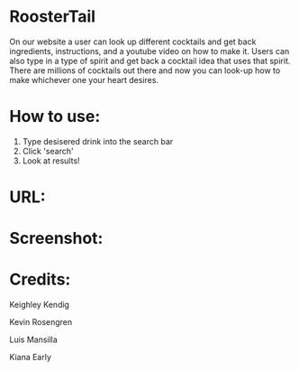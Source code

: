 # RoosterTail
On our website a user can look up different cocktails and get back ingredients, instructions, and a youtube video on how to make it.
Users can also type in a type of spirit and get back a cocktail idea that uses that spirit. There are millions of cocktails out there and now you can look-up how to make whichever one your heart desires.


# How to use:
1) Type desisered drink into the search bar
2) Click 'search'
3) Look at results!

# URL:


# Screenshot:


# Credits:
Keighley Kendig

Kevin Rosengren

Luis Mansilla

Kiana Early
